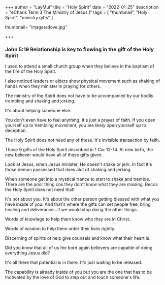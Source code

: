 +++
author = "LayMui"
title = "Holy Spirit"
date = "2022-01-25"
description = "eCharis Term 3 The Ministry of Jesus I"
tags = [
   "thumbnail", "Holy Spirit", "ministry gifts"
]

thumbnail= "images/dove.jpg"

+++

### John 5:19 Relationship is key to flowing in the gift of the Holy Spirit

I used to attend a small church group when they believe in the baptism of the fire of the
Holy Spirit.

I also noticed leaders or elders show physical movement such as shaking of hands when they minister
in praying for others.

The ministry of the Spirit does not have to be accompanied by our bodily trembling and shaking and jerking.

It's about helping someone else.

You don't even have to feel anything.
It's just a prayer of faith.
If you open yourself up to trembling movement,
you are likely open yourself up to deception.

The Holy Spirit does not need any of these.
It's invisible transaction by faith.

Those 9 gifts of the Holy Spirit described in 1 Cor 12-14.
At new birth, the new believer would have all of these gifts given.

Look at Jesus, when Jesus minister, He doesn't shake or jerk.
In fact it's those demon possessed that does alot of shaking and jerking.

When someone get into a mystical trance to start to shake and tremble.
There are the poor thing cos they don't know what they are missing.
Becos the Holy Spirit does not need that!

It's not about you.
It's about the other person getting blessed with what you have inside of you.
And that's where the gifts can set people free,
bring healing and deliverance...if we would stop doing the other things.

Words of knowlege to help them know who they are in Christ.

Words of wisdom to help them order their lives rightly.

Discerning of spirits ot help give counsels and know what their heart is.

Did you know that all of us the born again believers are capable of doing
everything Jesus did?

It's all there that potential is in there.
It's just waiting to be released.

The capability is already inside of you
but you are the one that has to be motivated
by the love of God to step out and touch someone's life.
